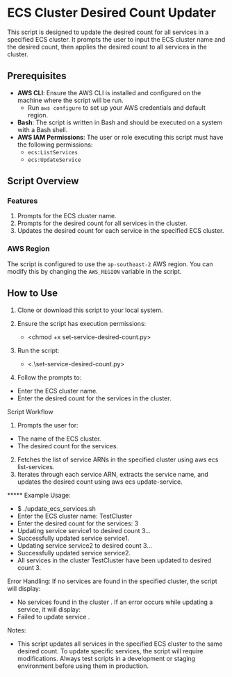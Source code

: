 # ECS Cluster Desired Count Updater

This script is designed to update the desired count for all services in a specified ECS cluster. It prompts the user to input the ECS cluster name and the desired count, then applies the desired count to all services in the cluster.

## Prerequisites

- **AWS CLI**: Ensure the AWS CLI is installed and configured on the machine where the script will be run.
  - Run `aws configure` to set up your AWS credentials and default region.
- **Bash**: The script is written in Bash and should be executed on a system with a Bash shell.
- **AWS IAM Permissions**: The user or role executing this script must have the following permissions:
  - `ecs:ListServices`
  - `ecs:UpdateService`

## Script Overview

### Features
1. Prompts for the ECS cluster name.
2. Prompts for the desired count for all services in the cluster.
3. Updates the desired count for each service in the specified ECS cluster.

### AWS Region
The script is configured to use the `ap-southeast-2` AWS region. You can modify this by changing the `AWS_REGION` variable in the script.

## How to Use

1. Clone or download this script to your local system.
2. Ensure the script has execution permissions:

   - <chmod +x set-service-desired-count.py>
   
3. Run the script:
   - <.\set-service-desired-count.py>
4. Follow the prompts to:
- Enter the ECS cluster name.
- Enter the desired count for the services in the cluster.


Script Workflow
1. Prompts the user for:
- The name of the ECS cluster.
- The desired count for the services.
2. Fetches the list of service ARNs in the specified cluster using aws ecs list-services.
3. Iterates through each service ARN, extracts the service name, and updates the desired count using aws ecs update-service.

  
*****  Example Usage: 

 - $ ./update_ecs_services.sh
 - Enter the ECS cluster name: TestCluster
 - Enter the desired count for the services: 3
 - Updating service service1 to desired count 3...
 - Successfully updated service service1.
 - Updating service service2 to desired count 3...
 - Successfully updated service service2.
 - All services in the cluster TestCluster have been updated to desired count 3.


Error Handling: 
 If no services are found in the specified cluster, the script will display:
  - No services found in the cluster <ClusterName>.
If an error occurs while updating a service, it will display:
  - Failed to update service <ServiceName>.



Notes:
- This script updates all services in the specified ECS cluster to the same desired count. To update specific services, the script will require modifications.
Always test scripts in a development or staging environment before using them in production.
